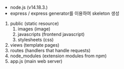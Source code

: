 - node.js (v14.18.3.)
- express / express generator를 이용하여 skeleton 생성


1. public (static resource)
   1. images (image)
   2. javascripts (frontend javascript)
   3. stylesheets (css)
2. views (template pages)
3. routes (handlers that handle requests)
4. node_modules (extension modules from npm)
5. app.js (main web server)
